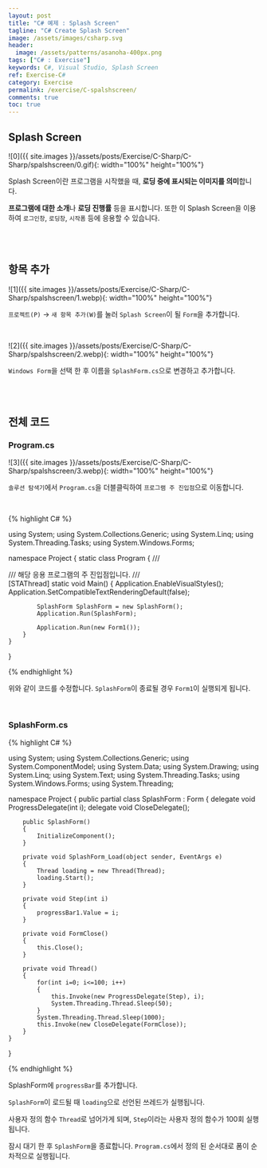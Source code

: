 ```yaml
---
layout: post
title: "C# 예제 : Splash Screen"
tagline: "C# Create Splash Screen"
image: /assets/images/csharp.svg
header:
  image: /assets/patterns/asanoha-400px.png
tags: ["C# : Exercise"]
keywords: C#, Visual Studio, Splash Screen
ref: Exercise-C#
category: Exercise
permalink: /exercise/C-spalshscreen/
comments: true
toc: true
---
```


## Splash Screen

![0]({{ site.images }}/assets/posts/Exercise/C-Sharp/C-Sharp/spalshscreen/0.gif){: width="100%" height="100%"}

Splash Screen이란 프로그램을 시작했을 때, **로딩 중에 표시되는 이미지를 의미**합니다.

**프로그램에 대한 소개**나 **로딩 진행률** 등을 표시합니다. 또한 이 Splash Screen을 이용하여 `로그인창`, `로딩창`, `시작폼` 등에 응용할 수 있습니다.

<br>
<br>

## 항목 추가

![1]({{ site.images }}/assets/posts/Exercise/C-Sharp/C-Sharp/spalshscreen/1.webp){: width="100%" height="100%"}

`프로젝트(P)` → `새 항목 추가(W)`를 눌러 `Splash Screen`이 될 `Form`을 추가합니다.

<br>

![2]({{ site.images }}/assets/posts/Exercise/C-Sharp/C-Sharp/spalshscreen/2.webp){: width="100%" height="100%"}

`Windows Form`을 선택 한 후 이름을 `SplashForm.cs`으로 변경하고 추가합니다.

<br>
<br>

## 전체 코드

### Program.cs

![3]({{ site.images }}/assets/posts/Exercise/C-Sharp/C-Sharp/spalshscreen/3.webp){: width="100%" height="100%"}

`솔루션 탐색기`에서 `Program.cs`을 더블클릭하여 `프로그램 주 진입점`으로 이동합니다.

<br>

{% highlight C# %}

using System;
using System.Collections.Generic;
using System.Linq;
using System.Threading.Tasks;
using System.Windows.Forms;

namespace Project
{
    static class Program
    {
        /// <summary>
        /// 해당 응용 프로그램의 주 진입점입니다.
        /// </summary>
        [STAThread]
        static void Main()
        {
            Application.EnableVisualStyles();
            Application.SetCompatibleTextRenderingDefault(false);

            SplashForm SplashForm = new SplashForm();
            Application.Run(SplashForm);

            Application.Run(new Form1());
        }
    }
}

{% endhighlight %}

위와 같이 코드를 수정합니다. `SplashForm`이 종료될 경우 `Form1`이 실행되게 됩니다.

<br>

### SplashForm.cs

{% highlight C# %}

using System;
using System.Collections.Generic;
using System.ComponentModel;
using System.Data;
using System.Drawing;
using System.Linq;
using System.Text;
using System.Threading.Tasks;
using System.Windows.Forms;
using System.Threading;

namespace Project
{
    public partial class SplashForm : Form
    {
        delegate void ProgressDelegate(int i);
        delegate void CloseDelegate();

        public SplashForm()
        {
            InitializeComponent();
        }

        private void SplashForm_Load(object sender, EventArgs e)
        {
            Thread loading = new Thread(Thread);
            loading.Start();
        }

        private void Step(int i)
        {
            progressBar1.Value = i;
        }

        private void FormClose()
        {
            this.Close();
        }

        private void Thread()
        {
            for(int i=0; i<=100; i++)
            {
                this.Invoke(new ProgressDelegate(Step), i);
                System.Threading.Thread.Sleep(50);
            }
            System.Threading.Thread.Sleep(1000);
            this.Invoke(new CloseDelegate(FormClose));
        }
    }
}

{% endhighlight %}

SplashForm에 `progressBar`를 추가합니다.

`SplashForm`이 로드될 때 `loading`으로 선언된 쓰레드가 실행됩니다.

사용자 정의 함수 `Thread`로 넘어가게 되며, `Step`이라는 사용자 정의 함수가 100회 실행됩니다.

잠시 대기 한 후 `SplashForm`을 종료합니다. `Program.cs`에서 정의 된 순서대로 폼이 순차적으로 실행됩니다.

